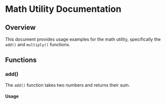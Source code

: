 # Math Utility Documentation

## Overview
This document provides usage examples for the math utility, specifically the `add()` and `multiply()` functions.

## Functions

### add()
The `add()` function takes two numbers and returns their sum.

#### Usage
